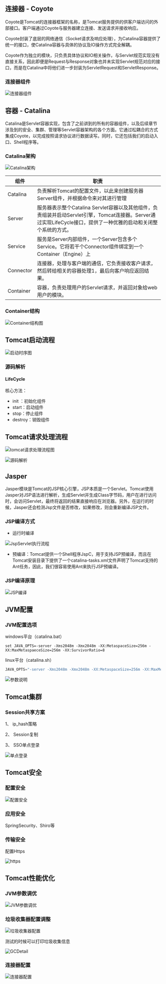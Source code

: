 ## 连接器 - Coyote

Coyote是Tomcat的连接器框架的名称，是Tomcat服务提供的供客户端访问的外部接口。客户端通过Coyote与服务器建立连接、发送请求并接收响应。

Coyote封装了底层的网络通信（Socket请求及响应处理），为Catalina容器提供了统一的接口，使Catalina容器与具体的协议及IO操作方式完全解耦。

Coyote作为独立的模块，只负责具体协议和IO相关操作，与Servlet规范实现没有直接关系，因此即便是Request与Response对象也并未实现Servlet规范对应的接口，而是在Catalina中将他们进一步封装为ServletRequest和ServletResponse。

### 连接器组件

![连接器组件](https://s2.ax1x.com/2020/03/01/32DYJe.png)

## 容器 - Catalina

Catalina是Servlet容器实现，包含了之前讲到的所有的容器组件，以及后续章节涉及到的安全、集群、管理等Servlet容器架构的各个方面。它通过松耦合的方式集成Coyote，以完成按照请求协议进行数据读写。同时，它还包括我们的启动入口、Shell程序等。

### Catalina架构

![Catalina架构](https://s2.ax1x.com/2020/03/01/32rKfg.png)

| 组件      | 职责                                                         |
| --------- | ------------------------------------------------------------ |
| Catalina  | 负责解析Tomcat的配置文件，以此来创建服务器Server组件，并根据命令来对其进行管理 |
| Server    | 服务器表示整个Catalina Servlet容器以及其他组件，负责组装并启动Servlet引擎，Tomcat连接器。Server通过实现LifeCycle接口，提供了一种优雅的启动和关闭整个系统的方式。 |
| Service   | 服务是Server内部组件，一个Server包含多个Service。它将若干个Connector组件绑定到一个Container（Engine）上 |
| Connector | 连接器，处理与客户端的通信，它负责接收客户请求，然后转给相关的容器处理1，最后向客户响应返回结果。 |
| Container | 容器，负责处理用户的Servlet请求，并返回对象给web用户的模块。 |

### Container结构

![Container结构图](https://s2.ax1x.com/2020/03/01/32sr8g.png)



## Tomcat启动流程

![启动时序图](https://s2.ax1x.com/2020/03/01/32yKMj.png)

### 源码解析

#### LifeCycle

核心方法：

- init ：初始化组件
- start：启动组件
- stop：停止组件
- destroy：销毁组件



## Tomcat请求处理流程

![tomcat请求处理流程图](https://s2.ax1x.com/2020/03/02/3WtCS1.png)

![源码解析](https://s2.ax1x.com/2020/03/02/3WUiVO.png)



## Jasper

Jasper模块是Tomcat的JSP核心引擎，JSP本质是一个Servlet。Tomcat使用Jasper对JSP语法进行解析，生成Servlet并生成Class字节码，用户在进行访问时，会访问Servlet，最终将返回的结果直接响应在浏览器。另外，在运行的时候，Jasper还会检测Jsp文件是否修改，如果修改，则会重新编译JSP文件。

### JSP编译方式

- 运行时编译

![JspServlet执行流程](https://s2.ax1x.com/2020/03/02/3fZFBt.png)

- 预编译：Tomcat提供一个Shell程序JspC，用于支持JSP预编译，而且在Tomcat安装目录下提供了一个catalina-tasks.xml文件声明了Tomcat支持的Ant任务，因此，我们很容易使用Ant来执行JSP预编译。

### JSP编译原理

![JSP编译](https://s2.ax1x.com/2020/03/02/3fmAfS.png)



## JVM配置

### JVM配置选项

windows平台（catalina.bat）

```shell
set JAVA_OPTS=-server -Xms2048m -Xmx2048m -XX:MetaspaceSize=256m -XX:MaxMetaspaeceSize=256m -XX:SurvivorRatio=8
```

linux平台（catalina.sh）

```powershell
JAVA_OPTS="-server -Xms2048m -Xmx2048m -XX:MetaspaceSize=256m -XX:MaxMetaspaeceSize=256m -XX:SurvivorRatio=8"
```

![参数说明](https://s2.ax1x.com/2020/03/02/3f3VLF.png)



## Tomcat集群

### Session共享方案

1、 ip_hash策略

2、 Session复制

3、 SSO单点登录

![单点登录](https://s2.ax1x.com/2020/03/03/3fJNo4.png)



## Tomcat安全

### 配置安全

![配置安全](C:\Users\Administrator\AppData\Roaming\Typora\typora-user-images\1583173153678.png)

### 应用安全

SpringSecurity、Shiro等

### 传输安全

配置Https

![https](https://s2.ax1x.com/2020/03/03/3fYcj0.png)



## Tomcat性能优化

### JVM参数调优

![JVM参数调优](https://s2.ax1x.com/2020/03/03/3fNPJJ.png)

### 垃圾收集器配置调整

![垃圾收集器配置](https://s2.ax1x.com/2020/03/03/3fUZ1s.png)

测试的时候可以打印垃圾收集信息

![GCDetail](https://s2.ax1x.com/2020/03/03/3fUBND.png)

### 连接器配置

![连接器配置](C:\Users\Administrator\AppData\Roaming\Typora\typora-user-images\1583175812783.png)



